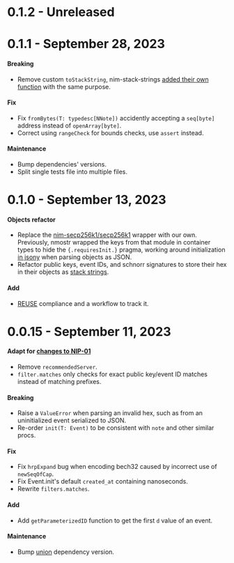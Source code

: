 [
: Copyright © 2023 Gruruya <gruruya.chi4c@slmails.com>
: SPDX-License-Identifier: CC-BY-SA-4.0
]:#

# 0.1.2 - Unreleased

# 0.1.1 - September 28, 2023

#### Breaking
* Remove custom `toStackString`, nim-stack-strings [added their own function](https://github.com/termermc/nim-stack-strings/commit/2dfaa69bab56dd3fd6517461cfffd536e0423baf) with the same purpose.

#### Fix
* Fix `fromBytes(T: typedesc[NNote])` accidently accepting a `seq[byte]` address instead of `openArray[byte]`.
* Correct using `rangeCheck` for bounds checks, use `assert` instead.

#### Maintenance
* Bump dependencies' versions.
* Split single tests file into multiple files.

# 0.1.0 - September 13, 2023

#### Objects refactor

* Replace the [nim-secp256k1/secp256k1](https://github.com/status-im/nim-secp256k1/blob/master/secp256k1.nim) wrapper with our own.  
  Previously, nmostr wrapped the keys from that module in container types to hide the `{.requiresInit.}` pragma, working around initialization [in jsony](https://github.com/treeform/jsony/blob/1de1f0815e4ed6bfc36be4c96a59041e4620ebe2/src/jsony.nim#L388) when parsing objects as JSON.
* Refactor public keys, event IDs, and schnorr signatures to store their hex in their objects as [stack strings](https://github.com/termermc/nim-stack-strings).

#### Add
* [REUSE](https://reuse.software/) compliance and a workflow to track it.

# 0.0.15 - September 11, 2023

#### Adapt for [changes to NIP-01](https://github.com/nostr-protocol/nips/commit/72bb8a128b2d7d3c2c654644cd68d0d0fe58a3b1)
* Remove `recommendedServer`.
* `filter.matches` only checks for exact public key/event ID matches instead of matching prefixes.

#### Breaking
* Raise a `ValueError` when parsing an invalid hex, such as from an uninitialized event serialized to JSON.
* Re-order `init(T: Event)` to be consistent with `note` and other similar procs.

#### Fix
* Fix `hrpExpand` bug when encoding bech32 caused by incorrect use of `newSeqOfCap`.
* Fix Event.init's default `created_at` containing nanoseconds.
* Rewrite `filters.matches`.

#### Add
* Add `getParameterizedID` function to get the first `d` value of an event.

#### Maintenance
* Bump [union](https://github.com/alaviss/union) dependency version.

